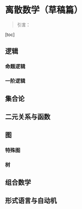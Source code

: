 # 离散数学（草稿篇）



> 引言：



[toc]

## 逻辑

### 	命题逻辑

### 	一阶逻辑



## 集合论

## 二元关系与函数

## 图

### 	特殊图

### 	树

## 组合数学

## 形式语言与自动机

